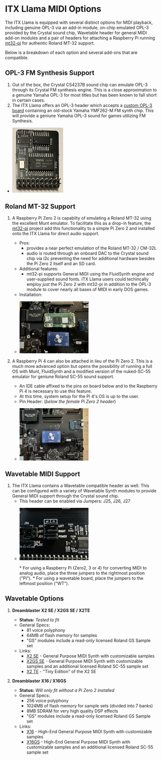 # ITX Llama MIDI Options

The ITX Llama is equipped with several distinct options for MIDI playback, including genuine OPL-3 via an add-in module, on-chip emulated OPL-3 provided by the Crystal sound chip, Wavetable header for general MIDI add-on modules and a pair of headers for attaching a Raspberry Pi running [mt32-pi][mt32-pi] for authentic Roland MT-32 support. 

Below is a breakdown of each option and several add-ons that are compatible.

## OPL-3 FM Synthesis Support

1. Out of the box, the Crystal CS4237B sound chip can emulate OPL-3 through its Crystal FM synthesis engine. This is a close approximation to a genuine Yamaha OPL-3 for most titles but has been known to fall short in certain cases. 
1. The ITX Llama offers an OPL-3 header which accepts a [custom OPL-3 board][opl3module] containing an old-stock Yamaha YMF262-M FM synth chip. This will provide a geniune Yamaha OPL-3 sound for games utilizing FM Synthesis. 
  * <p><img src=../images/opl3module.jpg title="OPL3 Module" width=35%></p>

## Roland MT-32 Support

1. A Raspberry Pi Zero 2 is capabilty of emulating a Roland MT-32 using the excellent Munt emulator. To facilitate this as a drop-in feature, the [mt32-pi][mt32-pi] project add this functionality to a simple Pi Zero 2 and installed onto the ITX Llama for direct audio support.
    * Pros: 
        * provides a near perfect emulation of the Roland MT-32 / CM-32L
        * audio is routed through an onboard DAC to the Crystal sound chip via i2c preventing the need for additional hardware besides the Pi Zero 2 itself and an SD card.
    * Additional features:
        * mt32-pi supports General MIDI using the FluidSynth engine and user-supplied sound fonts. ITX Llama users could techincally employ *just* the Pi Zero 2 with mt32-pi in addition to the OPL-3 module to cover nearly all bases of MIDI in early DOS games.
    * Installation:
    * <p><img src=../images/pi-zero2-alignment.jpg title="Pi Zero 2 Alignment" width=50%></p>

2. A Raspberry Pi 4 can also be attached in lieu of the Pi Zero 2. This is a much more advanced option but opens the possibility of running a full OS with Munt, FluidSynth and a modified version of the nuked-SC-55 emulator for geniune Roland SC-55 sound support.
    * An IDE cable affixed to the pins on board below and to the Raspberry Pi 4 is necessary to use this feature. 
    * At this time, system setup for the Pi 4's OS is up to the user.
    * Pin Header: (_below the female Pi Zero 2 header_)
    * <p><img src=../images/som-alignment-1.jpg title="Raspberry Pi 4 header pins visible" width=50%></p>

## Wavetable MIDI Support

1. The ITX Llama contains a Wavetable compatible header as well. This can be configured with a variety of Wavetable Synth modules to provide General MIDI support through the Crystal sound chip.
    * This header can be enabled via Jumpers: J25, J26, J27
    * <p><img src=../images/pi-wt.jpg title="PI/WT configuration" width=50%></p>
        * For using a Raspberry Pi (Zero2, 3 or 4) for converting MIDI to analog audio, place the three jumpers to the rightmost position ("PI").  
        * For using a wavetable board, place the jumpers to the leftmost position ("WT").
      
## Wavetable Options

1. **Dreamblaster X2 SE / X2GS SE / X2TE**
    * **Status:** _Tested to fit_
    * General Specs:
        * 81 voice polyphony
        * 64MB of flash memory for samples
        * "GS" modules include a read-only licensed Roland GS Sample set
    * Links:
        * [X2 SE][X2SE] - General Purpose MIDI Synth with customizable samples
        * [X2GS SE][X2GS-SE] - General Purpose MIDI Synth with customizable samples and an additional licensed Roland SC-55 sample set
        * [X2 TE][X2TE] - "Tiny Edition" of the X2 SE

1. **Dreamblaster X16 / X16GS**
    * **Status:** _Will only fit without a Pi Zero 2 installed_
    * General Specs:
        * 256 voice polyphony
        * 1024MB of flash memory for sample sets (divided into 7 banks)
        * 8MB SDRAM for very high quality DSP effects
        * "GS" modules include a read-only licensed Roland GS Sample set
    * Links:
        * [X16][X16] - High-End General Purpose MIDI Synth with customizable samples
        * [X16GS][X16GS] - High-End General Purpose MIDI Synth with customizable samples and an additional licensed Roland SC-55 sample set

[X2SE]: https://www.serdashop.com/X2-SE
[X2GS-SE]: https://www.serdashop.com/X2GS-SE
[X2TE]: https://www.serdashop.com/X2TE
[X16]: https://www.serdashop.com/DreamBlaster-X16
[X16GS]: https://www.serdashop.com/DreamBlaster-X16GS
[mt32-pi]: https://github.com/dwhinham/mt32-pi
[opl3module]: https://retrodreams.ca/products/llama-opl3-module